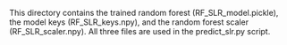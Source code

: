 This directory contains the trained random forest (RF_SLR_model.pickle), the model keys (RF_SLR_keys.npy), and the random forest scaler (RF_SLR_scaler.npy).
All three files are used in the predict_slr.py script.
